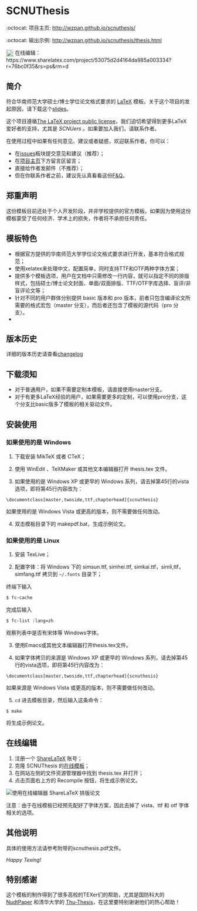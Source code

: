 SCNUThesis
=============

:octocat: 项目主页: http://wzpan.github.io/scnuthesis/

:octocat: 输出示例: http://wzpan.github.io/scnuthesis/thesis.html

<img class="emoji" src="https://www.sharelatex.com/brand/logo/logo-64.png" height="20" width="20" align="absmiddle">
在线编辑：https://www.sharelatex.com/project/53075d2d4164da985a003334?r=76bc0f35&rs=ps&rm=d

## 简介 ##

符合华南师范大学硕士/博士学位论文格式要求的 [LaTeX](https://github.com/wzpan/scnuthesis/wiki/%E6%BC%AB%E8%B0%88-LaTeX) 模板。关于这个项目的发起原因，请下载这个[slides](http://code.google.com/p/scnuthesis/downloads/detail?name=scnuthesis.pdf&can=2&q=)。

这个项目遵循[The LaTeX project public license](http://latex-project.org/lppl/)，我们迫切希望得到更多LaTeX爱好者的支持，尤其是 _SCNUers_ 。如果要加入我们，请联系作者。

在使用过程中如果有任何意见、建议或者疑惑，欢迎联系作者。你可以：

  * 在[issues](https://github.com/wzpan/scnuthesis/issues)板块提交意见和建议（推荐）；
  * 在[项目主页](http://wzpan.github.io/scnuthesis/#comment)下方留言区留言；
  * 直接给作者发邮件（不推荐）；
  * 但在你联系作者之前，建议先认真看看这份[F&Q](https://github.com/wzpan/scnuthesis/wiki/F&Q)。

## 郑重声明 ##

这份模板目前还处于个人开发阶段，并非学校提供的官方模板。如果因为使用这份模板蒙受了任何经济、学术上的损失，作者将不承担任何责任。


## 模板特色 ##

* 根据官方提供的华南师范大学学位论文格式要求进行开发，基本符合格式规范；
* 使用xelatex来处理中文，配置简单，同时支持TTF和OTF两种字体方案；
* 提供多个模板选项，用户在文档中只需修改一行内容，就可以指定不同的排版样式，包括硕士/博士论文封面、单面/双面排版、TTF/OTF字库选择、盲评/非盲评论文等；
* 针对不同的用户群体分别提供 basic 版本和 pro 版本，前者只包含编译论文所需要的格式宏包（master 分支），而后者还包含了模板的源代码（pro 分支）。
* 


## 版本历史 ##

  详细的版本历史请查看[changelog](https://github.com/wzpan/scnuthesis/blob/master/changelog.md)

## 下载须知 ##

* 对于普通用户，如果不需要定制本模板，请直接使用master分支。
* 对于有更多LaTeX经验的用户，如果需要更多的定制，可以使用pro分支，这个分支比basic版多了模板的相关驱动文件。

## 安装使用 ##

### 如果使用的是 Windows ###

1. 下载安装 MikTeX 或者 CTeX；
  
2. 使用 WinEdit 、TeXMaker 或其他文本编辑器打开 thesis.tex 文件。
  
3. 如果使用的是 Windows XP 或更早的 Windows 系列，请去掉第45行的vista选项，即将第45行内容改为：
  
```
\documentclass[master,twoside,ttf,chapterhead]{scnuthesis}
```
     
   如果使用的是 Windows Vista 或更高的版本，则不需要做任何改动。
	 
4. 双击模板目录下的 makepdf.bat，生成示例论文。

### 如果使用的是 Linux ###

1. 安装 TexLive；
  
2. 配置字体：将 Windows 下的 simsun.ttf, simhei.ttf, simkai.ttf，simli,ttf，simfang.ttf 拷贝到 `~/.fonts` 目录下；
  
  终端下输入

``` bash
$ fc-cache
```
     
  完成后输入

``` bash
$ fc-list :lang=zh
```
	  
  观察列表中是否有宋体等 Windows字体。
	  
3. 使用Emacs或其他文本编辑器打开thesis.tex文件。

4. 如果字体拷贝的来源是 Windows XP 或更早的 Windows 系列，请去掉第45行的vista选项，即将第45行内容改为：

```
\documentclass[master,twoside,ttf,chapterhead]{scnuthesis}
```

  如果来源是 Windows Vista 或更高的版本，则不需要做任何改动。
  
5. `cd` 进去模板目录，然后输入这条命令：

```
$ make
```

  将生成示例论文。

## 在线编辑 ##

1. 注册一个 [ShareLaTeX](https://www.sharelatex.com?r=76bc0f35&rm=d&rs=b) 账号；
2. 克隆 SCNUThesis 的[在线模板](https://www.sharelatex.com/project/53075d2d4164da985a003334?r=76bc0f35&rs=ps&rm=d)；
3. 在网站左侧的文件资源管理器中找到 thesis.tex 并打开；
4. 点击页面右上方的 Recompile 按钮，将生成示例论文。

![使用在线编辑器 ShareLaTeX 排版论文](http://ww1.sinaimg.cn/large/5ac2fba5jw1eds31ggkm8j218f0ozgto.jpg)

注意：由于在线模板已经预先配好了字体方案，因此去掉了 vista、ttf 和 otf 字体相关的选项。

## 其他说明 ##

具体的使用方法请参考附带的scnuthesis.pdf文件。

*Happy Texing!*

## 特别感谢 ##

这个模板的制作得到了很多高校的TEXer们的帮助，尤其是国防科大的 [NudtPaper](http://nudtpaper.googlecode.com) 和清华大学的 [Thu-Thesis](https://github.com/xueruini/thuthesis)，在这里要特别谢谢他们的热心帮助！
